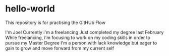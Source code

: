 # hello-world
This repository is for practising the GitHUb Flow

I'm Joel
Currently i'm a freelancing
Just completed my degree last February
While freelancing, i'm focusing to work on my coding skills in order to pursue my Master Degree
I'm a person with lack knowledge but eager to gain to grow and move forward from my current self
